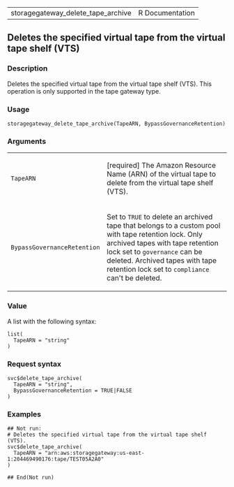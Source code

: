 <table style="width: 100%;">
<tbody>
<tr class="odd">
<td>storagegateway_delete_tape_archive</td>
<td style="text-align: right;">R Documentation</td>
</tr>
</tbody>
</table>

## Deletes the specified virtual tape from the virtual tape shelf (VTS)

### Description

Deletes the specified virtual tape from the virtual tape shelf (VTS).
This operation is only supported in the tape gateway type.

### Usage

    storagegateway_delete_tape_archive(TapeARN, BypassGovernanceRetention)

### Arguments

<table>
<colgroup>
<col style="width: 35%" />
<col style="width: 65%" />
</colgroup>
<tbody>
<tr class="odd">
<td><code
id="storagegateway_delete_tape_archive_:_TapeARN">TapeARN</code></td>
<td><p>[required] The Amazon Resource Name (ARN) of the virtual tape to
delete from the virtual tape shelf (VTS).</p></td>
</tr>
<tr class="even">
<td><code
id="storagegateway_delete_tape_archive_:_BypassGovernanceRetention">BypassGovernanceRetention</code></td>
<td><p>Set to <code>TRUE</code> to delete an archived tape that belongs
to a custom pool with tape retention lock. Only archived tapes with tape
retention lock set to <code>governance</code> can be deleted. Archived
tapes with tape retention lock set to <code>compliance</code> can't be
deleted.</p></td>
</tr>
</tbody>
</table>

### Value

A list with the following syntax:

    list(
      TapeARN = "string"
    )

### Request syntax

    svc$delete_tape_archive(
      TapeARN = "string",
      BypassGovernanceRetention = TRUE|FALSE
    )

### Examples

    ## Not run: 
    # Deletes the specified virtual tape from the virtual tape shelf (VTS).
    svc$delete_tape_archive(
      TapeARN = "arn:aws:storagegateway:us-east-1:204469490176:tape/TEST05A2A0"
    )

    ## End(Not run)
